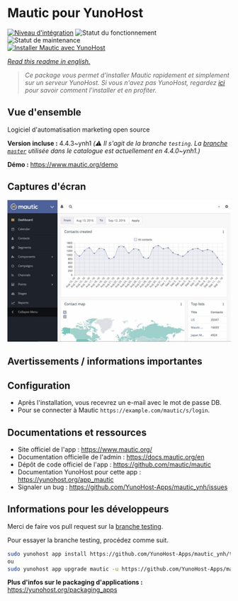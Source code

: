 <!--
N.B.: This README was automatically generated by https://github.com/YunoHost/apps/tree/master/tools/README-generator
It shall NOT be edited by hand.
-->

# Mautic pour YunoHost

[![Niveau d'intégration](https://dash.yunohost.org/integration/mautic.svg)](https://dash.yunohost.org/appci/app/mautic) ![Statut du fonctionnement](https://ci-apps.yunohost.org/ci/badges/mautic.status.svg) ![Statut de maintenance](https://ci-apps.yunohost.org/ci/badges/mautic.maintain.svg)  
[![Installer Mautic avec YunoHost](https://install-app.yunohost.org/install-with-yunohost.svg)](https://install-app.yunohost.org/?app=mautic)

*[Read this readme in english.](./README.md)*

> *Ce package vous permet d'installer Mautic rapidement et simplement sur un serveur YunoHost.
Si vous n'avez pas YunoHost, regardez [ici](https://yunohost.org/#/install) pour savoir comment l'installer et en profiter.*

## Vue d'ensemble

Logiciel d'automatisation marketing open source

**Version incluse :** 4.4.3~ynh1 *(:warning: Il s'agit de la branche `testing`. La [branche `master`](https://github.com/YunoHost-Apps/mautic_ynh/tree/master) utilisée dans le catalogue est actuellement en 4.4.0\~ynh1.)*


**Démo :** https://www.mautic.org/demo

## Captures d'écran

![Capture d'écran de Mautic](./doc/screenshots/mautic-Screenshots.jpg)

## Avertissements / informations importantes

## Configuration

 * Après l'installation, vous recevrez un e-mail avec le mot de passe DB.
 * Pour se connecter à Mautic `https://example.com/mautic/s/login`.

## Documentations et ressources

* Site officiel de l'app : <https://www.mautic.org/>
* Documentation officielle de l'admin : <https://docs.mautic.org/en>
* Dépôt de code officiel de l'app : <https://github.com/mautic/mautic>
* Documentation YunoHost pour cette app : <https://yunohost.org/app_mautic>
* Signaler un bug : <https://github.com/YunoHost-Apps/mautic_ynh/issues>

## Informations pour les développeurs

Merci de faire vos pull request sur la [branche testing](https://github.com/YunoHost-Apps/mautic_ynh/tree/testing).

Pour essayer la branche testing, procédez comme suit.

``` bash
sudo yunohost app install https://github.com/YunoHost-Apps/mautic_ynh/tree/testing --debug
ou
sudo yunohost app upgrade mautic -u https://github.com/YunoHost-Apps/mautic_ynh/tree/testing --debug
```

**Plus d'infos sur le packaging d'applications :** <https://yunohost.org/packaging_apps>
